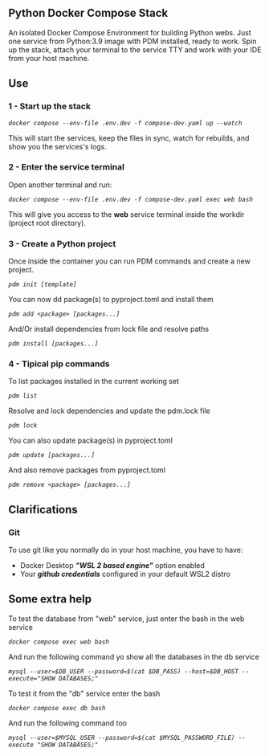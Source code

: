 ## Python Docker Compose Stack

An isolated Docker Compose Environment for building Python webs.
Just one service from Python:3.9 image with PDM installed, ready to work.
Spin up the stack, attach your terminal to the service TTY and work with your IDE from your host machine.

## Use

### 1 - Start up the stack

_`docker compose --env-file .env.dev -f compose-dev.yaml up --watch`_

This will start the services, keep the files in sync, watch for rebuilds, and show you the services's logs.

### 2 - Enter the service terminal

Open another terminal and run:

_`docker compose --env-file .env.dev -f compose-dev.yaml exec web bash`_

This will give you access to the **web** service terminal inside the workdir (project root directory).

### 3 - Create a Python project

Once inside the container you can run PDM commands and create a new project.

_`pdm init [template]`_

You can now dd package(s) to pyproject.toml and install them

_`pdm add <package> [packages...]`_

And/Or install dependencies from lock file and resolve paths

_`pdm install [packages...]`_

### 4 - Tipical pip commands

To list packages installed in the current working set

_`pdm list`_

Resolve and lock dependencies and update the pdm.lock file

_`pdm lock`_

You can also update package(s) in pyproject.toml

_`pdm update [packages...]`_

And also remove packages from pyproject.toml

_`pdm remove <package> [packages...]`_

## Clarifications

### Git

To use git like you normally do in your host machine, you have to have:

- Docker Desktop **_"WSL 2 based engine"_** option enabled
- Your **_github credentials_** configured in your default WSL2 distro

## Some extra help


To test the database from "web" service, just enter the bash in the web service

_`docker compose exec web bash`_

And run the following command yo show all the databases in the db service

_`mysql --user=$DB_USER --password=$(cat $DB_PASS) --host=$DB_HOST --execute="SHOW DATABASES;"`_


To test it from the "db" service enter the bash

_`docker compose exec db bash`_

And run the following command too

_`mysql --user=$MYSQL_USER --password=$(cat $MYSQL_PASSWORD_FILE) --execute "SHOW DATABASES;"`_